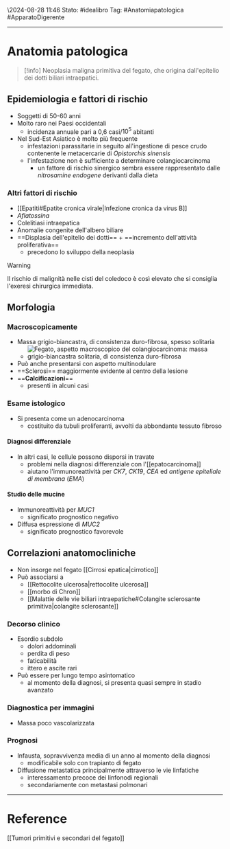 \2024-08-28 11:46
Stato: #idealibro 
Tag: #Anatomiapatologica #ApparatoDigerente 

---
# Anatomia patologica
>[!info]
>Neoplasia maligna primitiva del fegato, che origina dall'epitelio dei dotti biliari intraepatici.
## Epidemiologia e fattori di rischio
- Soggetti di 50-60 anni
- Molto raro nei Paesi occidentali
	- incidenza annuale pari a 0,6 casi/$10^5$ abitanti
- Nel Sud-Est Asiatico è molto più frequente
	- infestazioni parassitarie in seguito all'ingestione di pesce crudo contenente le metacercarie di *Opistorchis sinensis*
	- l'infestazione non è sufficiente a determinare colangiocarcinoma
		- un fattore di rischio sinergico sembra essere rappresentato dalle *nitrosamine endogene* derivanti dalla dieta
### Altri fattori di rischio
- [[Epatiti#Epatite cronica virale|Infezione cronica da virus B]]
- *Aflatossina*
- Colelitiasi intraepatica
- Anomalie congenite dell'albero biliare
- ==Displasia dell'epitelio dei dotti== + ==incremento dell'attività proliferativa==
	- precedono lo sviluppo della neoplasia
>[!warning]
>Il rischio di malignità nelle cisti del coledoco è così elevato che si consiglia l'exeresi chirurgica immediata.
## Morfologia
### Macroscopicamente
- Massa grigio-biancastra, di consistenza duro-fibrosa, spesso solitaria
	- ![Fegato, aspetto macroscopico del colangiocarcinoma: massa grigio-biancastra solitaria, di consistenza duro-fibrosa](https://i.imgur.com/DQnvOfO.png)
- Può anche presentarsi con aspetto multinodulare
- ==Sclerosi== maggiormente evidente al centro della lesione
- ==**Calcificazioni**==
	- presenti in alcuni casi
### Esame istologico
- Si presenta come un adenocarcinoma
	- costituito da tubuli proliferanti, avvolti da abbondante tessuto fibroso
#### Diagnosi differenziale
- In altri casi, le cellule possono disporsi in travate
	- problemi nella diagnosi differenziale con l'[[epatocarcinoma]]
	- aiutano l'immunoreattività per *CK7*, *CK19*, *CEA* ed *antigene epiteliale di membrana* (*EMA*)
#### Studio delle mucine
- Immunoreattività per *MUC1*
	- significato prognostico negativo
- Diffusa espressione di *MUC2*
	- significato prognostico favorevole
## Correlazioni anatomocliniche
- Non insorge nel fegato [[Cirrosi epatica|cirrotico]]
- Può associarsi a
	- [[Rettocolite ulcerosa|rettocolite ulcerosa]]
	- [[morbo di Chron]]
	- [[Malattie delle vie biliari intraepatiche#Colangite sclerosante primitiva|colangite sclerosante]]
### Decorso clinico
- Esordio subdolo
	- dolori addominali
	- perdita di peso
	- faticabilità
	- ittero e ascite rari
- Può essere per lungo tempo asintomatico
	- al momento della diagnosi, si presenta quasi sempre in stadio avanzato
### Diagnostica per immagini
- Massa poco vascolarizzata
### Prognosi
- Infausta, sopravvivenza media di un anno al momento della diagnosi
	- modificabile solo con trapianto di fegato
- Diffusione metastatica principalmente attraverso le vie linfatiche
	- interessamento precoce dei linfonodi regionali
	- secondariamente con metastasi polmonari








---
# Reference
[[Tumori primitivi e secondari del fegato]]